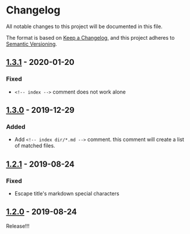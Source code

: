 # Changelog

All notable changes to this project will be documented in this file.

The format is based on [Keep a Changelog](https://keepachangelog.com/en/1.0.0/),
and this project adheres to [Semantic Versioning](https://semver.org/spec/v2.0.0.html).

## [1.3.1] - 2020-01-20
### Fixed
- `<!-- index -->` comment does not work alone

## [1.3.0] - 2019-12-29
### Added
- Add `<!-- index dir/*.md -->` comment. this comment will create a list of matched files.

## [1.2.1] - 2019-08-24
### Fixed 
- Escape title's markdown special characters

## [1.2.0] - 2019-08-24

Release!!!

[1.3.1]: https://github.com/react-zeroconfig/react-zeroconfig/compare/1.3.0...1.3.1
[1.3.0]: https://github.com/react-zeroconfig/react-zeroconfig/compare/1.2.1...1.3.0
[1.2.1]: https://github.com/react-zeroconfig/react-zeroconfig/compare/1.2.0...1.2.1
[1.2.0]: https://github.com/iamssen/markdown-source-import/releases/tag/1.2.0